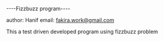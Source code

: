 ----Fizzbuzz program----

author: Hanif
email: fakira.work@gmail.com

This a test driven developed program using fizzbuzz problem